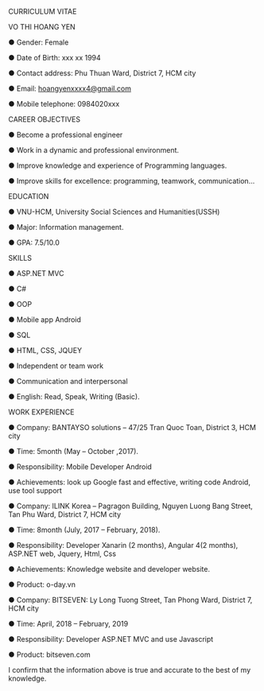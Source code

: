 
CURRICULUM VITAE

 VO THI HOANG YEN
 
●	Gender: Female

●	Date of Birth: xxx xx 1994

●	Contact address: Phu Thuan Ward, District 7, HCM city

●	Email: hoangyenxxxx4@gmail.com

●	Mobile telephone: 0984020xxx


CAREER OBJECTIVES

●	Become a professional engineer

●	Work in a dynamic and professional environment.

●	Improve knowledge and experience of Programming languages.

●	Improve skills for excellence: programming, teamwork, communication…

EDUCATION

●	VNU-HCM, University Social Sciences and Humanities(USSH)

●	Major: Information management.

●	GPA: 7.5/10.0


SKILLS

●	ASP.NET MVC

●	C#

●	OOP

●	Mobile app Android

●	SQL

●	HTML, CSS, JQUEY

●	Independent or team work

●	Communication and interpersonal

●	English: Read, Speak, Writing (Basic).


WORK EXPERIENCE
 
●	Company: BANTAYSO solutions – 47/25 Tran Quoc Toan, District 3, HCM city

●	Time: 5month (May – October ,2017).

●	Responsibility: Mobile Developer Android

●	Achievements: look up Google fast and effective, writing code Android, use tool support



●	Company: ILINK Korea – Pagragon Building, Nguyen Luong Bang Street, Tan Phu Ward, District 7, HCM city

●	Time: 8month (July, 2017 – February, 2018).

●	Responsibility: Developer Xanarin (2 months), Angular 4(2 months), ASP.NET web, Jquery, Html, Css

●	Achievements: Knowledge website and developer website.

●	Product: o-day.vn



●	Company: BITSEVEN: Ly Long Tuong Street, Tan Phong Ward, District 7, HCM city

●	Time: April, 2018 – February, 2019

●	Responsibility: Developer ASP.NET MVC and use Javascript

●	Product: bitseven.com


I confirm that the information above is true and accurate to the best of my knowledge.
